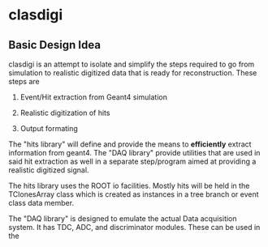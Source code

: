 clasdigi
========

Basic Design Idea
-----------------

clasdigi is an attempt to isolate and simplify the steps required to go from 
simulation to realistic digitized data that is ready for reconstruction. These 
steps are

1. Event/Hit extraction from Geant4 simulation 

2. Realistic digitization of hits

3. Output formating 

The "hits library" will define and provide the means to **efficiently** extract 
information from geant4. The "DAQ library" provide utilities that are used in 
said hit extraction as well in a separate step/program aimed at providing a 
realistic digitized signal. 

The hits library uses the ROOT io facilities. Mostly hits will be held in the 
TClonesArray class which is created as instances in a tree branch or event 
class data member.

The "DAQ library" is designed to emulate the actual Data acquisition system. It 
has TDC, ADC, and discriminator modules. These can be used in the




